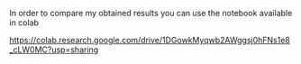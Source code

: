 In order to compare my obtained results you can use the notebook available in colab

https://colab.research.google.com/drive/1DGowkMyqwb2AWggsj0hFNs1e8_cLW0MC?usp=sharing
